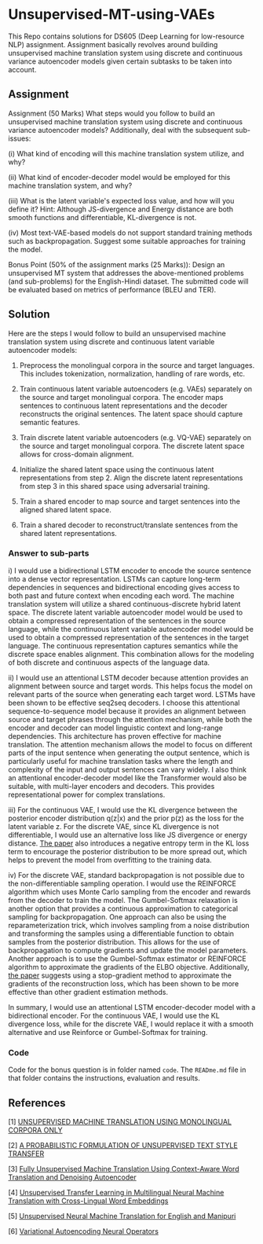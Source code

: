 # Unsupervised-MT-using-VAEs
This Repo contains solutions for DS605 (Deep Learning for low-resource NLP) assignment. Assignment basically revolves around building unsupervised machine translation system using discrete and continuous variance autoencoder models given certain subtasks to be taken into account.


## Assignment 
Assignment (50 Marks) What steps would you follow to build an unsupervised machine translation system using discrete and continuous variance autoencoder models? Additionally, deal with the subsequent sub-issues:

(i) What kind of encoding will this machine translation system utilize, and why? 

(ii) What kind of encoder-decoder model would be employed for this machine translation system, and why? 

(iii) What is the latent variable's expected loss value, and how will you define it? Hint: Although JS-divergence and Energy distance are both smooth functions and differentiable, KL-divergence is not.

(iv) Most text-VAE-based models do not support standard training methods such as backpropagation. Suggest some suitable approaches for training the model.

Bonus Point (50% of the assignment marks (25 Marks)): Design an unsupervised MT system that addresses the above-mentioned problems (and sub-problems) for the English-Hindi dataset. The submitted code will be evaluated based on metrics of performance (BLEU and TER).

## Solution

Here are the steps I would follow to build an unsupervised machine translation system using discrete and continuous latent variable autoencoder models:

1. Preprocess the monolingual corpora in the source and target languages. This includes tokenization, normalization, handling of rare words, etc.

2. Train continuous latent variable autoencoders (e.g. VAEs) separately on the source and target monolingual corpora. The encoder maps sentences to continuous latent representations and the decoder reconstructs the original sentences. The latent space should capture semantic features.

3. Train discrete latent variable autoencoders (e.g. VQ-VAE) separately on the source and target monolingual corpora. The discrete latent space allows for cross-domain alignment.

4. Initialize the shared latent space using the continuous latent representations from step 2. Align the discrete latent representations from step 3 in this shared space using adversarial training.

5. Train a shared encoder to map source and target sentences into the aligned shared latent space.

6. Train a shared decoder to reconstruct/translate sentences from the shared latent representations.


### Answer to sub-parts

i) I would use a bidirectional LSTM encoder to encode the source sentence into a dense vector representation. LSTMs can capture long-term dependencies in sequences and bidirectional encoding gives access to both past and future context when encoding each word. The machine translation system will utilize a shared continuous-discrete hybrid latent space. The discrete latent variable autoencoder model would be used to obtain a compressed representation of the sentences in the source language, while the continuous latent variable autoencoder model would be used to obtain a compressed representation of the sentences in the target language. The continuous representation captures semantics while the discrete space enables alignment. This combination allows for the modeling of both discrete and continuous aspects of the language data.

ii) I would use an attentional LSTM decoder because attention provides an alignment between source and target words. This helps focus the model on relevant parts of the source when generating each target word. LSTMs have been shown to be effective seq2seq decoders. I choose this attentional sequence-to-sequence model because it provides an alignment between source and target phrases through the attention mechanism, while both the encoder and decoder can model linguistic context and long-range dependencies. This architecture has proven effective for machine translation. The attention mechanism allows the model to focus on different parts of the input sentence when generating the output sentence, which is particularly useful for machine translation tasks where the length and complexity of the input and output sentences can vary widely. I also think an attentional encoder-decoder model like the Transformer would also be suitable, with multi-layer encoders and decoders. This provides representational power for complex translations.

iii) For the continuous VAE, I would use the KL divergence between the posterior encoder distribution q(z|x) and the prior p(z) as the loss for the latent variable z. For the discrete VAE, since KL divergence is not differentiable, I would use an alternative loss like JS divergence or energy distance. [The paper](https://openreview.net/pdf?id=HJlA0C4tPS) also introduces a negative entropy term in the KL loss term to encourage the posterior distribution to be more spread out, which helps to prevent the model from overfitting to the training data.

iv) For the discrete VAE, standard backpropagation is not possible due to the non-differentiable sampling operation. I would use the REINFORCE algorithm which uses Monte Carlo sampling from the encoder and rewards from the decoder to train the model. The Gumbel-Softmax relaxation is another option that provides a continuous approximation to categorical sampling for backpropagation. 
One approach can also be using the reparameterization trick, which involves sampling from a noise distribution and transforming the samples using a differentiable function to obtain samples from the posterior distribution. This allows for the use of backpropagation to compute gradients and update the model parameters. Another approach is to use the Gumbel-Softmax estimator or REINFORCE algorithm to approximate the gradients of the ELBO objective. Additionally, [the paper](https://openreview.net/pdf?id=HJlA0C4tPS) suggests using a stop-gradient method to approximate the gradients of the reconstruction loss, which has been shown to be more effective than other gradient estimation methods.

In summary, I would use an attentional LSTM encoder-decoder model with a bidirectional encoder. For the continuous VAE, I would use the KL divergence loss, while for the discrete VAE, I would replace it with a smooth alternative and use Reinforce or Gumbel-Softmax for training.

### Code
Code for the bonus question is in folder named ```code```. The ```READme.md``` file in that folder contains the instructions, evaluation and results.


## References
[1] [UNSUPERVISED MACHINE TRANSLATION USING MONOLINGUAL CORPORA ONLY](https://openreview.net/pdf?id=HJlA0C4tPS)

[2] [A PROBABILISTIC FORMULATION OF UNSUPERVISED TEXT STYLE TRANSFER](https://openreview.net/pdf?id=HJlA0C4tPS)

[3] [Fully Unsupervised Machine Translation Using Context-Aware Word Translation and Denoising Autoencoder](https://www.tandfonline.com/doi/epdf/10.1080/08839514.2022.2031817?needAccess=true)

[4] [Unsupervised Transfer Learning in Multilingual Neural Machine Translation with Cross-Lingual Word Embeddings](https://www.semanticscholar.org/paper/Unsupervised-Transfer-Learning-in-Multilingual-with-Mullov-Pham/395221cd3ff22539f261ef1fc305fa3e928fca35)

[5] [Unsupervised Neural Machine Translation for English and Manipuri](https://www.semanticscholar.org/paper/Unsupervised-Neural-Machine-Translation-for-English-Singh-Singh/1c99e76a9446d311f4a70c808b7825b5f22df1a6)

[6] [Variational Autoencoding Neural Operators](https://www.semanticscholar.org/paper/Variational-Autoencoding-Neural-Operators-Seidman-Kissas/296b76cfec5e19899c823ddcce5347f956d84845)
